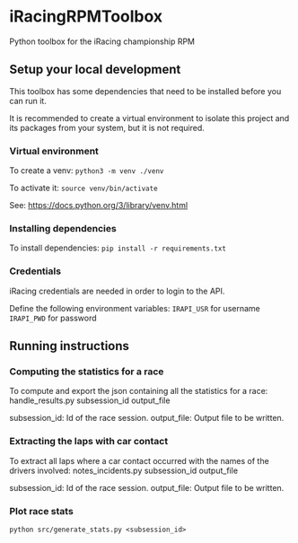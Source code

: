# iRacingRPMToolbox
Python toolbox for the iRacing championship RPM

## Setup your local development
This toolbox has some dependencies that need to be installed before you can run it.

It is recommended to create a virtual environment to isolate this project and its packages
from your system, but it is not required.

### Virtual environment
To create a venv:
`python3 -m venv ./venv`

To activate it:
`source venv/bin/activate`

See: https://docs.python.org/3/library/venv.html

### Installing dependencies
To install dependencies:
`pip install -r requirements.txt`

### Credentials
iRacing credentials are needed in order to login to the API.

Define the following environment variables:
`IRAPI_USR` for username
`IRAPI_PWD` for password

## Running instructions

### Computing the statistics for a race
To compute and export the json containing all the statistics for a race:
handle_results.py subsession_id output_file

subsession_id: Id of the race session.
output_file: Output file to be written.

### Extracting the laps with car contact
To extract all laps where a car contact occurred with the names of the drivers involved:
notes_incidents.py subsession_id output_file

subsession_id: Id of the race session.
output_file: Output file to be written.

### Plot race stats
`python src/generate_stats.py <subsession_id>`
